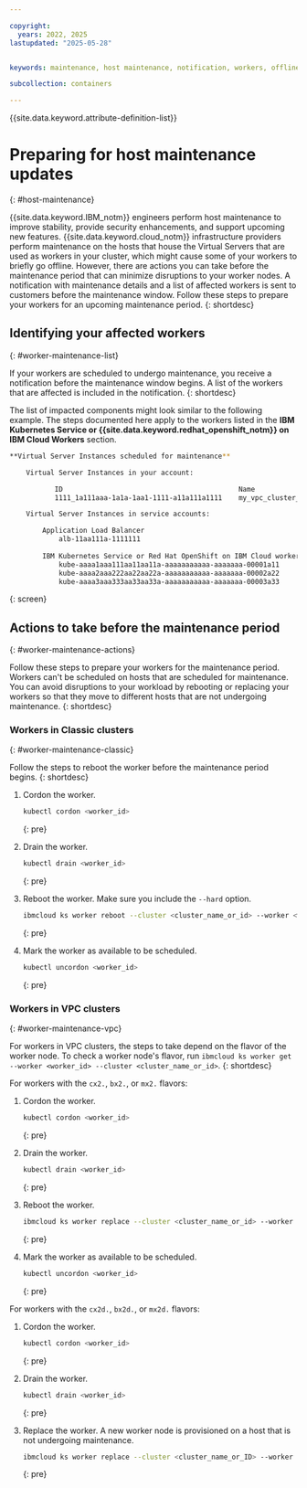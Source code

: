 ```yaml
---

copyright:
  years: 2022, 2025
lastupdated: "2025-05-28"


keywords: maintenance, host maintenance, notification, workers, offline

subcollection: containers

---
```


{{site.data.keyword.attribute-definition-list}}



# Preparing for host maintenance updates
{: #host-maintenance}

{{site.data.keyword.IBM_notm}} engineers perform host maintenance to improve stability, provide security enhancements, and support upcoming new features. {{site.data.keyword.cloud_notm}} infrastructure providers perform maintenance on the hosts that house the Virtual Servers that are used as workers in your cluster, which might cause some of your workers to briefly go offline. However, there are actions you can take before the maintenance period that can minimize disruptions to your worker nodes. A notification with maintenance details and a list of affected workers is sent to customers before the maintenance window. Follow these steps to prepare your workers for an upcoming maintenance period.
{: shortdesc}

## Identifying your affected workers
{: #worker-maintenance-list}

If your workers are scheduled to undergo maintenance, you receive a notification before the maintenance window begins. A list of the workers that are affected is included in the notification. 
{: shortdesc}

The list of impacted components might look similar to the following example. The steps documented here apply to the workers listed in the **IBM Kubernetes Service or {{site.data.keyword.redhat_openshift_notm}} on IBM Cloud Workers** section.

```sh
**Virtual Server Instances scheduled for maintenance**

    Virtual Server Instances in your account:

           ID                                           Name
           1111_1a111aaa-1a1a-1aa1-1111-a11a111a1111    my_vpc_cluster_1

    Virtual Server Instances in service accounts:

        Application Load Balancer
            alb-11aa111a-1111111
    
        IBM Kubernetes Service or Red Hat OpenShift on IBM Cloud workers
            kube-aaaa1aaa111aa11aa11a-aaaaaaaaaaa-aaaaaaa-00001a11
            kube-aaaa2aaa222aa22aa22a-aaaaaaaaaaa-aaaaaaa-00002a22
            kube-aaaa3aaa333aa33aa33a-aaaaaaaaaaa-aaaaaaa-00003a33

```
{: screen}


## Actions to take before the maintenance period
{: #worker-maintenance-actions}

Follow these steps to prepare your workers for the maintenance period. Workers can't be scheduled on hosts that are scheduled for maintenance. You can avoid disruptions to your workload by rebooting or replacing your workers so that they move to different hosts that are not undergoing maintenance. 
{: shortdesc}

### Workers in Classic clusters 
{: #worker-maintenance-classic}

Follow the steps to reboot the worker before the maintenance period begins.
{: shortdesc}

1. Cordon the worker.


    ```sh
    kubectl cordon <worker_id>
    ```
    {: pre}




2. Drain the worker.


    ```sh
    kubectl drain <worker_id>
    ```
    {: pre}




3. Reboot the worker. Make sure you include the `--hard` option.
    ```sh
    ibmcloud ks worker reboot --cluster <cluster_name_or_id> --worker <worker_id> --hard
    ```
    {: pre}

4. Mark the worker as available to be scheduled.


    ```sh
    kubectl uncordon <worker_id>
    ```
    {: pre}




### Workers in VPC clusters
{: #worker-maintenance-vpc}

For workers in VPC clusters, the steps to take depend on the flavor of the worker node. To check a worker node's flavor, run `ibmcloud ks worker get --worker <worker_id> --cluster <cluster_name_or_id>`.
{: shortdesc}

For workers with the `cx2.`, `bx2.`, or `mx2.` flavors:

1. Cordon the worker.



    ```sh
    kubectl cordon <worker_id>
    ```
    {: pre}




2. Drain the worker.
    ```sh
    kubectl drain <worker_id>
    ```
    {: pre}    

3. Reboot the worker.
    ```sh
    ibmcloud ks worker replace --cluster <cluster_name_or_id> --worker <worker_id>
    ```
    {: pre}

4. Mark the worker as available to be scheduled.


    ```sh
    kubectl uncordon <worker_id>
    ```
    {: pre}




For workers with the `cx2d.`, `bx2d.`, or `mx2d.` flavors:

1. Cordon the worker.



    ```sh
    kubectl cordon <worker_id>
    ```
    {: pre}




2. Drain the worker.



    ```sh
    kubectl drain <worker_id>
    ```
    {: pre}


 

2. Replace the worker. A new worker node is provisioned on a host that is not undergoing maintenance. 

    ```sh
    ibmcloud ks worker replace --cluster <cluster_name_or_ID> --worker <worker_node_ID>
    ```
    {: pre}
